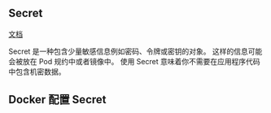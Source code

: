 ## Secret

[文档](https://kubernetes.io/zh/docs/concepts/configuration/secret/)

Secret 是一种包含少量敏感信息例如密码、令牌或密钥的对象。 这样的信息可能会被放在 Pod 规约中或者镜像中。 使用 Secret 意味着你不需要在应用程序代码中包含机密数据。

## Docker 配置 Secret



